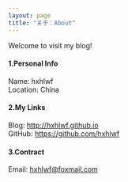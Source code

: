 ```yaml
---
layout: page
title: "关于：About"
---
```

Welcome to visit my blog!

#### 1.Personal Info
Name: hxhlwf   
Location: China   

#### 2.My Links
Blog: <http://hxhlwf.github.io>  
GitHub: <https://github.com/hxhlwf>   

#### 3.Contract
Email: hxhlwf@foxmail.com
